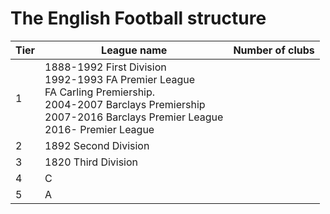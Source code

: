 # The English Football structure

| Tier    | League name | Number of clubs | 
| -------- | ------- | ------- |
| 1  | 1888-1992 First Division</br>1992-1993 FA Premier League </br>FA Carling Premiership.</br>2004-2007 Barclays Premiership</br>2007-2016 Barclays Premier League</br>  2016- Premier League | | 
| 2 | 1892 Second Division | | 
| 3 | 1820 Third Division | | 
| 4 | C | | 
| 5 | A | | 
